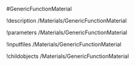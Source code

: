 <!-- MOOSE Object Documentation Stub: Remove this when content is added. -->
#GenericFunctionMaterial

!description /Materials/GenericFunctionMaterial

!parameters /Materials/GenericFunctionMaterial

!inputfiles /Materials/GenericFunctionMaterial

!childobjects /Materials/GenericFunctionMaterial
